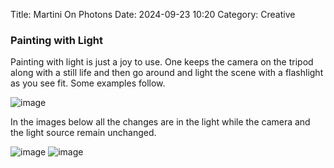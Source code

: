 Title: Martini On Photons
Date: 2024-09-23 10:20
Category: Creative

### Painting with Light

Painting with light is just a joy to use. One keeps the camera on the tripod along with a still life and then go around and light the scene with a flashlight as you see fit. Some examples follow. 


![image]({static}/images/Martini1.jpg)

In the images below all the changes are in the light while the camera and the light source remain unchanged. 

![image]({static}/images/Martini2.jpg)
![image]({static}/images/Martini3.jpg)




